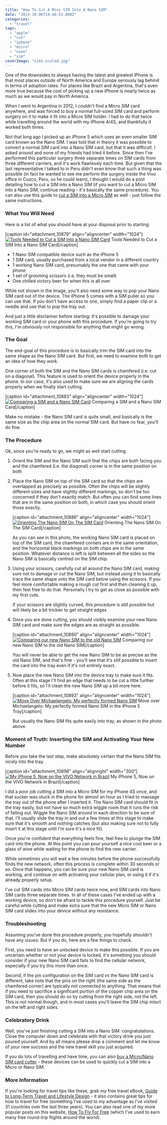 ```yaml
---
title: "How To Cut A Mini SIM Into A Nano SIM"
date: "2013-10-06T19:46:53.000Z"
categories: 
  - "travel"
tags: 
  - "apple"
  - "cut"
  - "iphone"
  - "micro"
  - "nano"
  - "sim"
coverImage: "sim1-scaled.jpg"
---
```


One of the downsides to always having the latest and greatest iPhone is that most places outside of North America and Europe seriously lag behind in terms of adoption rates. For places like Brazil and Argentina, that's even more true because the cost of picking up a new iPhone is nearly twice as much as we would pay in North America.

When I went to Argentina in 2012, I couldn't find a Micro SIM card anywhere, and was forced to buy a normal full-sized SIM card and perform surgery on it to make it fit into a Micro SIM holder. I had to do that twice while travelling around the world with my iPhone 4/4S, and thankfully it worked both times.

Not that long ago I picked up an iPhone 5 which uses an even smaller SIM card known as the Nano SIM. I was told that in theory it was possible to convert a normal SIM card into a Nano SIM card, but that it was difficult. I asked around and none of my friends had tried it before. Since then I've performed this particular surgery three separate times on SIM cards from three different carriers, and it's work flawlessly each time. But given that the last representative I talked to in Peru didn't even know that such a thing was possible (in fact he wanted to see me perform the surgery inside the Vivo office in Cuzco, Peru, so he could learn), I thought I would do a post detailing how to cut a SIM into a Nano SIM (if you want to cut a Micro SIM into a Nano SIM, continue reading - it's basically the same procedure). You can also use this guide to [cut a SIM into a Micro SIM](/tips/how-to-cut-a-sim-into-a-nano-sim/) as well - just follow the same instructions.

### What You Will Need

Here is a list of what you should have at your disposal prior to starting:

\[caption id="attachment\_10879" align="aligncenter" width="1024"\][![Tools Needed to Cut a SIM Into a Nano SIM Card](images/sim1-1024x585.jpg)](http://www.migratorynerd.com/wordpress/wp-content/uploads/2013/08/sim1.jpg) Tools Needed to Cut a SIM Into a Nano SIM Card\[/caption\]

- 1 Nano SIM compatible device such as the iPhone 5
- 1 SIM card, usually purchased from a local vendor in a different country
- 1 working Nano SIM card, presumably the one that came with your phone
- 1 set of grooming scissors (i.e. they must be small)
- One chilled victory beer for when this is all over

While not shown in the image, you'll also need some way to pop your Nano SIM card out of the device. The iPhone 5 comes with a SIM puller so you can use that. If you don't have access to one, simply find a paper clip or a needle and use that to pop the tray out.

And just a little disclaimer before starting: it's possible to damage your working SIM card or your phone with this procedure. If you're going to try this, I'm obviously not responsible for anything that might go wrong.

### The Goal

The end-goal of this procedure is to basically trim the SIM card into the same shape as the Nano SIM card. But first, we need to examine both to get an idea of how they work.

One corner of both the SIM and the Nano SIM cards is chamfered (i.e. cut on a diagonal). This feature is used to orient the device properly in the phone. In our case, it's also used to make sure we are aligning the cards properly when we finally start cutting.

\[caption id="attachment\_10883" align="aligncenter" width="1024"\][![Comparing a SIM and a Nano SIM Card](images/sim2-1024x614.jpg)](http://www.migratorynerd.com/wordpress/wp-content/uploads/2013/08/sim2.jpg) Comparing a SIM and a Nano SIM Card\[/caption\]

Make no mistake - the Nano SIM card is quite small, and basically is the same size as the chip area on the normal SIM card. But have no fear, you'll do fine.

### The Procedure

Ok, since you're ready to go, we might as well start cutting.

1. Orient the SIM and the Nano SIM such that the chips are both facing you and the chamfered (i.e. the diagonal) corner is in the same position on both
2. Place the Nano SIM on top of the SIM card so that the chips are overlapped as precisely as possible. Often the chips will be slightly different sizes and have slightly different markings, so don't be too concerned if they don't exactly match. But often you can find some lines that are in the same position on both, in which case you should orient those exactly.
    
    \[caption id="attachment\_10886" align="aligncenter" width="1024"\][![Orienting The Nano SIM On The SIM Card](images/sim4-1024x779.jpg)](http://www.migratorynerd.com/wordpress/wp-content/uploads/2013/08/sim4.jpg) Orienting The Nano SIM On The SIM Card\[/caption\]
    
    As you can see in this photo, the working Nano SIM card is placed on top of the SIM card, the chamfered corners are in the same orientation, and the horizontal black markings on both chips are in the same position. Whatever distance is left is split between all the sides so the Nano SIM is basically centred on the SIM chip.
3. Using your scissors, carefully cut all around the Nano SIM card, making sure not to damage or cut the Nano SIM, but instead using it to basically trace the same shape onto the SIM card below using the scissors. If you feel more comfortable making a rough cut first and then cleaning it up, then feel free to do that. Personally I try to get as close as possible with my first cuts.
    
    If your scissors are slightly curved, this procedure is still possible but will likely be a bit trickier to get straight edges
4. Once you are done cutting, you should visibly examine your new Nano SIM card and make sure the edges are as straight as possible.
    
    \[caption id="attachment\_10890" align="aligncenter" width="1024"\][![Comparing our new Nano SIM to the old Nano SIM](images/sim5-1024x667.jpg)](http://www.migratorynerd.com/wordpress/wp-content/uploads/2013/08/sim5.jpg) Comparing our new Nano SIM to the old Nano SIM\[/caption\]
    
    You will never be able to get the new Nano SIM to be as precise as the old Nano SIM, and that's fine - you'll see that it's still possible to insert the card into the tray even if it's not entirely exact.
5. Now place the new Nano SIM into the device tray to make sure it fits. Often at this stage I'll find an edge that needs to be cut a little further before it fits, so I'll clean the new Nano SIM up a bit more here.
    
    \[caption id="attachment\_10893" align="aligncenter" width="1024"\][![Move Over Michaelangelo: My perfectly formed Nano SIM](images/sim6-1024x682.jpg)](http://www.migratorynerd.com/wordpress/wp-content/uploads/2013/08/sim6.jpg) Move over Michaelangelo: My perfectly formed Nano SIM in the iPhone 5 Tray\[/caption\]
    
    But usually the Nano SIM fits quite easily into tray, as shown in the photo above.

### Moment of Truth: Inserting the SIM and Activating Your New Number

Before you take the last step, make absolutely certain that the Nano SIM fits nicely into the tray.

\[caption id="attachment\_10898" align="alignright" width="300"\][![My iPhone 5, Now on the VIVO Network in Brazil](images/sim7.jpg)](http://www.migratorynerd.com/wordpress/wp-content/uploads/2013/08/sim7.jpg) My iPhone 5, Now on the VIVO Network in Brazil\[/caption\]

I did a poor job cutting a SIM into a Micro SIM for my iPhone 4S once, and that sucker was stuck in the phone for almost an hour as I tried to massage the tray out of the phone after I inserted it. The Nano SIM card should fit in the tray easily, but not have so much extra wiggle room that it runs the risk of falling out. Wiggle the Nano SIM around in each direction to be sure of that. I'll usually slide the tray in and out a few times at this stage to make sure that it's smooth and nothing catches (but also making sure not to fully insert it at this stage until I'm sure it's a nice fit).

Once you're confident that everything feels fine, feel free to plunge the SIM card into the phone. At this point you can pour yourself a nice cool beer or a glass of wine while waiting for the phone to find the new carrier.

While sometimes you will wait a few minutes before the phone successfully finds the new network, often this process is complete within 30 seconds or so. Once that happens, you can be sure your new Nano SIM card is working, and continue on with activating your cellular plan, or using it if it's already properly setup.

I've cut SIM cards into Micro SIM cards twice now, and SIM cards into Nano SIM cards three separate times. In all of these cases I've ended up with a working device, so don't be afraid to tackle this procedure yourself. Just be careful while cutting and make extra sure that the new Micro SIM or Nano SIM card slides into your device without any resistance.

### Troubleshooting

Assuming you've done this procedure properly, you hopefully shouldn't have any issues. But if you do, here are a few things to check.

First, you need to have an unlocked device to make this possible. If you are uncertain whether or not your device is locked, it's something you should consider if your new Nano SIM card fails to find the cellular network, especially if you try this more than once.

Second, if the pin configuration on the SIM card vs the Nano SIM card is different, take note that the pins on the right (the same side as the chamfered corner) are typically not connected to anything. That means that if you need to sacrifice a significant portion of the copper chip area on the SIM card, then you should do so by cutting from the right side, not the left. This is not normal though, and in most cases you'll leave the SIM chip intact on the left and right sides.

### Celebratory Drink

Well, you've just finishing cutting a SIM into a Nano SIM: congratulations. Close the computer down and celebrate with that victory drink you just poured yourself. And by all means please drop a comment and let me know of your new success and the new travel skill you just acquired.

If you do lots of travelling and have time, you can also [buy a Micro/Nano SIM card cutter](http://amzn.to/11Knvz0) - these devices can be used to quickly cut a SIM into a Micro or Nano SIM.

### More Information

If you're looking for travel tips like these, grab my free travel eBook, [Guide to Long-Term Travel and Lifestyle Design](http://www.migratorynerd.com/guide-to-long-term-travel-and-lifestyle-design/) - it also contains great tips for how to travel for free (something I've used to my advantage as I've visited 31 countries over the last three years). You can also read one of my more popular posts on this website, [How To Fly For Free](http://www.migratorynerd.com/tips/mileage/how-to-fly-for-free/) (which I've used to earn many free round-trip flights around the world).
